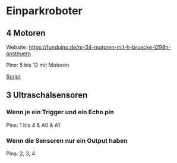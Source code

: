 # Einparkroboter

## 4 Motoren

Website: <https://funduino.de/nr-34-motoren-mit-h-bruecke-l298n-ansteuern>

Pins:
5 bis 12 mit Motoren

[Script](/WechselRichtung.ino)

## 3 Ultraschalsensoren

### Wenn je ein Trigger und ein Echo pin

Pins:
1 bis 4 & A0 & A1

### Wenn die Sensoren nur ein Output haben

Pins:
2, 3, 4
